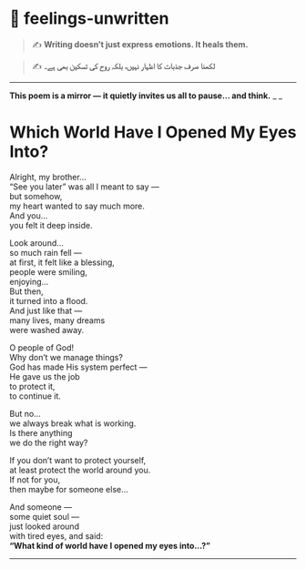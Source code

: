 # 🌿 feelings-unwritten

> ✍️ **Writing doesn’t just express emotions. It heals them.**

> ✍️ **لکھنا صرف جذبات کا اظہار نہیں، بلکہ روح کی تسکین بھی ہے۔**  
---
**This poem is a mirror — it quietly invites us all to pause… and think.** 
_ _

# Which World Have I Opened My Eyes Into?

Alright, my brother…  
“See you later” was all I meant to say —  
but somehow,  
my heart wanted to say much more.  
And you…  
you felt it deep inside.  

Look around…  
so much rain fell —  
at first, it felt like a blessing,  
people were smiling,  
enjoying…  
But then,  
it turned into a flood.  
And just like that —  
many lives, many dreams  
were washed away.  

O people of God!  
Why don’t we manage things?  
God has made His system perfect —  
He gave us the job  
to protect it,  
to continue it.  

But no…  
we always break what is working.  
Is there anything  
we do the right way?  

If you don’t want to protect yourself,  
at least protect the world around you.  
If not for you,  
then maybe for someone else…  

And someone —  
some quiet soul —  
just looked around  
with tired eyes, and said:  
**“What kind of world have I opened my eyes into…?”**

---
